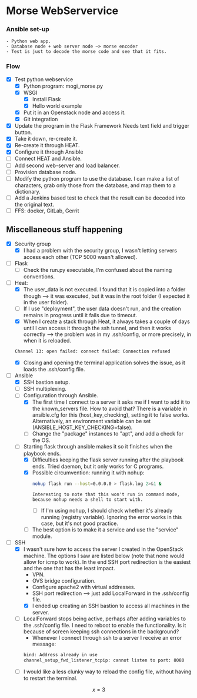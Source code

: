 # Morse WebServervice


### Ansible set-up
    - Python web app.
    - Database node + web server node —> morse encoder
    - Test is just to decode the morse code and see that it fits.

### Flow

- [x] Test python webservice
    - [x] Python program: mogi_morse.py
    - [x] WSGI
        - [x] Install Flask
        - [x] Hello world example
    - [x] Put it in an Openstack node and access it.
    - [x] Git integration
- [x] Update the program in the Flask Framework
      Needs text field and trigger button.
- [x] Take it down, re-create it.
- [x] Re-create it through HEAT.
- [x] Configure it through Ansible
- [ ] Connect HEAT and Ansible.
- [ ] Add second web-server and load balancer.
- [ ] Provision database node.
- [ ] Modify the python program to use the database.
      I can make a list of characters, grab only those from the database, and map them to a dictionary.
- [ ] Add a Jenkins based test to check that the result can be decoded into the original text.
- [ ] FFS: docker, GitLab, Gerrit

## Miscellaneous stuff happening

- [x] Security group
  - [x] I had a problem with the security group, I wasn't letting servers access each other (TCP 5000 wasn't allowed).

- [ ] Flask
  - [ ] Check the run.py executable, I'm confused about the naming conventions.

- [ ] Heat:
  - [x] The user_data is not executed. I found that it is copied into a folder though --> it was executed, but it was in the root folder (I expected it in the user folder).
  - [ ] If I use "deployment", the user data doesn't run, and the creation remains in progress until it fails due to timeout.
  - [x] When I create a stack through Heat, it always takes a couple of days until I can access it through the ssh tunnel, and then it works correctly --> the problem was in my .ssh/config, or more precisely, in when it is reloaded.
  ```bash
  Channel 13: open failed: connect failed: Connection refused
  ```
    - [x] Closing and opening the terminal application solves the issue, as it loads the .ssh/config file.

- [ ] Ansible
  - [x] SSH bastion setup.
  - [ ] SSH multiplexing.
  - [ ] Configuration through Ansible.
    - [x] The first time I connect to a server it asks me if I want to add it to the known_servers file. How to avoid that?
          There is a variable in ansible.cfg for this (host_key_checking), setting it to false works. Alternatively, an environment variable can be set (ANSIBLE_HOST_KEY_CHECKING=false).
    - [ ] Change the "package" instances to "apt", and add a check for the OS.
  - [ ] Starting flask through ansible makes it so it finishes when the playbook ends.
    - [x] Difficulties keeping the flask server running after the playbook ends. Tried daemon, but it only works for C programs.
    - [x] Possible circumvention: running it with nohup:
      ```bash
      nohup flask run --host=0.0.0.0 > flask.log 2>&1 &
      ```
          Interesting to note that this won't run in command mode, because nohup needs a shell to start with.
      - [ ] If I'm using nohup, I should check whether it's already running (registry variable). Ignoring the error works in this case, but it's not good practice.
    - [ ] The best option is to make it a service and use the "service" module.

- [ ] SSH
  - [x] I wasn't sure how to access the server I created in the OpenStack machine. The options I saw are listed below (note that none would allow for icmp to work). In the end SSH port redirection is the easiest and the one that has the least impact.
    - VPN.
    - OVS bridge configuration.
    - Configure apache2 with virtual addresses.
    - SSH port redirection --> just add LocalForward in the .ssh/config file.
    - [x] I ended up creating an SSH bastion to access all machines in the server.
  - [ ] LocalForward stops being active, perhaps after adding variables to the .ssh/config file. I need to reboot to enable the functionality. Is it because of screen keeping ssh connections in the background?
    - Whenever I connect through ssh to a server I receive an error message:
    ```bash
    bind: Address already in use
    channel_setup_fwd_listener_tcpip: cannot listen to port: 8080
    ```
  - [ ] I would like a less clunky way to reload the config file, without having to restart the terminal.

$$
x = 3
$$
